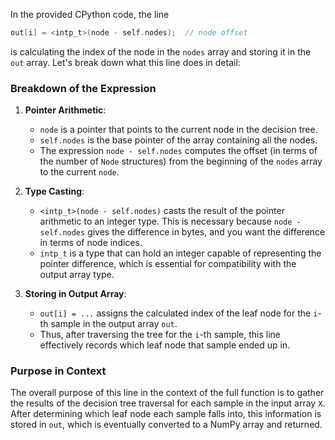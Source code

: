 In the provided CPython code, the line 

```c
out[i] = <intp_t>(node - self.nodes);  // node offset
```

is calculating the index of the node in the `nodes` array and storing it in the `out` array. Let's break down what this line does in detail:

### Breakdown of the Expression

1. **Pointer Arithmetic**: 
   - `node` is a pointer that points to the current node in the decision tree. 
   - `self.nodes` is the base pointer of the array containing all the nodes. 
   - The expression `node - self.nodes` computes the offset (in terms of the number of `Node` structures) from the beginning of the `nodes` array to the current `node`. 

2. **Type Casting**: 
   - `<intp_t>(node - self.nodes)` casts the result of the pointer arithmetic to an integer type. This is necessary because `node - self.nodes` gives the difference in bytes, and you want the difference in terms of node indices.
   - `intp_t` is a type that can hold an integer capable of representing the pointer difference, which is essential for compatibility with the output array type.

3. **Storing in Output Array**: 
   - `out[i] = ...` assigns the calculated index of the leaf node for the `i`-th sample in the output array `out`.
   - Thus, after traversing the tree for the `i`-th sample, this line effectively records which leaf node that sample ended up in.

### Purpose in Context

The overall purpose of this line in the context of the full function is to gather the results of the decision tree traversal for each sample in the input array `X`. After determining which leaf node each sample falls into, this information is stored in `out`, which is eventually converted to a NumPy array and returned.
